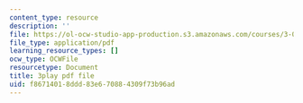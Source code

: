 ```yaml
---
content_type: resource
description: ''
file: https://ol-ocw-studio-app-production.s3.amazonaws.com/courses/3-091-introduction-to-solid-state-chemistry-fall-2018/f86714018ddd83e670884309f73b96ad_AqCz_b7VJK8.pdf
file_type: application/pdf
learning_resource_types: []
ocw_type: OCWFile
resourcetype: Document
title: 3play pdf file
uid: f8671401-8ddd-83e6-7088-4309f73b96ad
---
```

